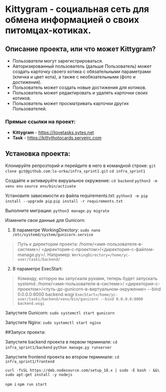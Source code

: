 # Kittygram - социальная сеть для обмена информацией о своих питомцах-котиках.
## Описание проекта, или что может Kittygram?
- Пользователи могут зарегистрироваться.
- Авторизированный пользователь (дальше Пользователь) может создать карточку своего котика с обязательными параметрами (кличка и цвет кота), а также с необязательными (фото и достижения).
- Пользователь может создать новые достижения для котиков.
- Пользователь может редактировать и удалять карточки своих котиков.
- Пользователь может просматривать карточки других Пользователей.

### Прямые ссылки на проект:
- **Kittygram** - https://ilovetasks.sytes.net
- **Task** - https://kittythotocards.serveirc.com

## Установка проекта:

Клонируйте репрозторий и перейдите в него в командной строке:
`git clone git@github.com:lo-orka/infra_sprint1.git`
`cd infra_sprint1`

Создайте и активируйте вируальное окружение:
`cd backend`
`python3 -m venv env`
`source env/bin/activate`

Установите зависимости из файла requirements.txt:
`python3 -m pip install --upgrade pip`
`pip install -r requirements.txt`

Выполните миграции:
`python3 manage.py migrate`

Измените свои данные для Gunicorn:
1. В параметре WorkingDirectory:
`sudo nano /etc/systemd/system/gunicorn.service`
> Путь к директории проекта:
> /home/<имя-пользователя-в-системе>/
> <директория-с-проектом>/<директория-с-файлом-manage.py>/.
> Например:
`WorkingDirectory=/home/yc-user/taski/backend/`
2. В параметре ExecStart:
> Команду, которую вы запускали руками, теперь будет запускать systemd:
> /home/<имя-пользователя-в-системе>/
> <директория-с-проектом>/<путь-до-gunicorn-в-виртуальном-окружении> --bind 0.0.0.0:8000 backend.wsgi
`ExecStart=/home/yc-user/taski/backend/venv/bin/gunicorn --bind 0.0.0.0:8000 backend.wsgi`

Запустите Gunicorn:
`sudo systemctl start gunicorn`

Запустите Nginx:
`sudo systemctl start nginx`

##Запуск проекта:

Запустите backend проекта в первом терминале:
`cd infra_sprint1/backend`
`python manage.py runserver`

Запустите frontend проекта во втором терминале:
`cd infra_sprint1/frontend`
```
curl -fsSL https://deb.nodesource.com/setup_18.x | sudo -E bash - &&\
sudo apt-get install -y nodejs
```
`npm i`
`npm run start`

